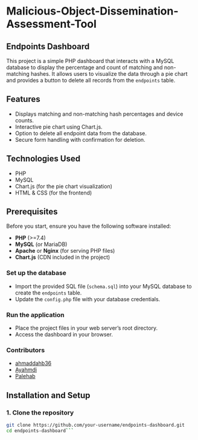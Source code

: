 # Malicious-Object-Dissemination-Assessment-Tool
## **Endpoints Dashboard**

This project is a simple PHP dashboard that interacts with a MySQL database to display the percentage and count of matching and non-matching hashes. It allows users to visualize the data through a pie chart and provides a button to delete all records from the `endpoints` table.

## **Features**
- Displays matching and non-matching hash percentages and device counts.
- Interactive pie chart using Chart.js.
- Option to delete all endpoint data from the database.
- Secure form handling with confirmation for deletion.

## **Technologies Used**
- PHP
- MySQL
- Chart.js (for the pie chart visualization)
- HTML & CSS (for the frontend)

## **Prerequisites**
Before you start, ensure you have the following software installed:
- **PHP** (>=7.4)
- **MySQL** (or MariaDB)
- **Apache** or **Nginx** (for serving PHP files)
- **Chart.js** (CDN included in the project)
###  **Set up the database**
   - Import the provided SQL file (`schema.sql`) into your MySQL database to create the `endpoints` table.
   - Update the `config.php` file with your database credentials.

###  **Run the application**
   - Place the project files in your web server’s root directory.
   - Access the dashboard in your browser.

### Contributors
   - [ahmaddahb36](https://github.com/ahmaddahb36)
   - [Ayahmdi](https://github.com/Ayahmdi)
   - [Palehab](https://github.com/Palehab)


## **Installation and Setup**

### 1. **Clone the repository**
```bash
git clone https://github.com/your-username/endpoints-dashboard.git
cd endpoints-dashboard```


